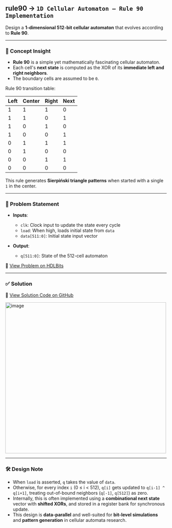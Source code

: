 ## rule90 → `1D Cellular Automaton – Rule 90 Implementation`

Design a **1-dimensional 512-bit cellular automaton** that evolves according to **Rule 90**.

---

### 🧠 Concept Insight

- **Rule 90** is a simple yet mathematically fascinating cellular automaton.
- Each cell's **next state** is computed as the XOR of its **immediate left and right neighbors**.
- The boundary cells are assumed to be `0`.

Rule 90 transition table:

| Left | Center | Right | Next |
|------|--------|--------|------|
| 1    | 1      | 1      | 0    |
| 1    | 1      | 0      | 1    |
| 1    | 0      | 1      | 0    |
| 1    | 0      | 0      | 1    |
| 0    | 1      | 1      | 1    |
| 0    | 1      | 0      | 0    |
| 0    | 0      | 1      | 1    |
| 0    | 0      | 0      | 0    |

This rule generates **Sierpiński triangle patterns** when started with a single `1` in the center.

---

### 📘 Problem Statement

- **Inputs**:
  - `clk`: Clock input to update the state every cycle
  - `load`: When high, loads initial state from `data`
  - `data[511:0]`: Initial state input vector

- **Output**:
  - `q[511:0]`: State of the 512-cell automaton

🔗 [View Problem on HDLBits](https://hdlbits.01xz.net/wiki/Rule90)

---

### ✅ Solution  
📄 [View Solution Code on GitHub](https://github.com/EswarAdithya011/HDLBits/blob/main/Problem%20Sets/7.%20Sequential%20Logic/rule90.v)

<img width="502" height="472" alt="image" src="https://github.com/user-attachments/assets/bc5b0747-a57a-4687-83f8-b216d6b6ade3" />

---

### 🛠 Design Note

- When `load` is asserted, `q` takes the value of `data`.
- Otherwise, for every index `i` (0 ≤ i < 512), `q[i]` gets updated to `q[i-1] ^ q[i+1]`, treating out-of-bound neighbors (`q[-1]`, `q[512]`) as zero.
- Internally, this is often implemented using a **combinational next state** vector with **shifted XORs**, and stored in a register bank for synchronous update.
- This design is **data-parallel** and well-suited for **bit-level simulations** and **pattern generation** in cellular automata research.
